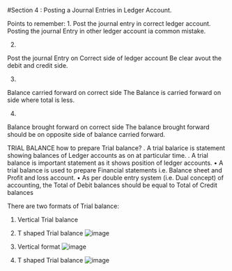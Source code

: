 #Section 4 : Posting a Journal Entries in Ledger Account.

Points to remember:
1.
Post the journal entry in correct ledger account.
Posting the journal Entry in other ledger account ia common mistake.

2.
Post the journal Entry on Correct side of ledger account
Be clear avout the debit and credit side.

3.
Balance carried forward on correct side
The Balance is carried forward on side where total is less.

4.
Balance brought forward on correct side
The balance brought forward should be on opposite side of balance carried forward.

TRIAL BALANCE
how to prepare Trial balance?
. A trial balarice is statement showing balances of Ledger accounts as on at particular time.
. A trial balance is important statement as it shows position of ledger accounts.
• A trial balance is used to prepare Financial statements i.e. Balance sheet and Profit and loss account.
• As per double entry system (i.e. Dual concept) of accounting, the Total of Debit balances should be equal to Total of Credit balances

There are two formats of Trial balance:
1. Vertical Trial balance
2. T shaped Trial balance
![image](https://github.com/user-attachments/assets/f4dc7371-e54d-4fb3-859b-a05cc9e80645)

1. Vertical format
![image](https://github.com/user-attachments/assets/8fedd535-4e3e-4361-96ae-d6c0c2411896)
2. T shaped Trial balance
![image](https://github.com/user-attachments/assets/57281799-bb04-45ce-8eea-242db79c85e1)


